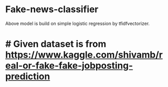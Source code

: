 # Fake-news-classifier
Above model is build on simple logistic regression by tfidfvectorizer.
# # Given dataset is from https://www.kaggle.com/shivamb/real-or-fake-fake-jobposting-prediction

